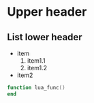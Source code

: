 # Upper header

## List lower header
+ item
    1. item1.1
    2. item1.2
+ item2

```lua
function lua_func()
end
```